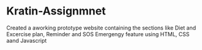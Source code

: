 # Kratin-Assignmnet

Created a aworking prototype website containing the sections like Diet and Excercise plan, Reminder and SOS Emergengy feature using HTML, CSS aand Javascript 
